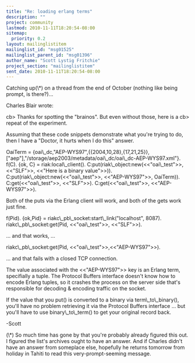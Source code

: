 ```yaml
---
title: "Re: loading erlang terms"
description: ""
project: community
lastmod: 2010-11-11T18:20:54-08:00
sitemap:
  priority: 0.2
layout: mailinglistitem
mailinglist_id: "msg01525"
mailinglist_parent_id: "msg01396"
author_name: "Scott Lystig Fritchie"
project_section: "mailinglistitem"
sent_date: 2010-11-11T18:20:54-08:00
---
```



Catching up(\\*) on a thread from the end of October (nothing like being
prompt, is there?)...

Charles Blair  wrote:

cb&gt; Thanks for spotting the "brainos". But even without those, here is a
cb&gt; repeat of the experiment.

Assuming that these code snippets demonstrate what you're trying to do,
then I have a "Doctor, it hurts when I do this" answer.

 OaiTerm = 
{oai\\_dc,"AEP-WYS97",{{2004,10,28},{17,21,25}},["aep"],"/storage/aep2003/metadata/oai\\_dc/oai\\_dc-AEP-WYS97.xml"}.
 f(C).
 {ok, C} = riak:local\\_client(). 
 C:put(riak\\_object:new(&lt;&lt;"oai\\_test"&gt;&gt;, &lt;&lt;"SLF"&gt;&gt;, &lt;&lt;"Here is a binary 
value"&gt;&gt;)).
 C:put(riak\\_object:new(&lt;&lt;"oai\\_test"&gt;&gt;, &lt;&lt;"AEP-WYS97"&gt;&gt;, OaiTerm)).
 C:get(&lt;&lt;"oai\\_test"&gt;&gt;, &lt;&lt;"SLF"&gt;&gt;). 
 C:get(&lt;&lt;"oai\\_test"&gt;&gt;, &lt;&lt;"AEP-WYS97"&gt;&gt;).

Both of the puts via the Erlang client will work, and both of the gets
work just fine.

 f(Pid).
 {ok,Pid} = riakc\\_pb\\_socket:start\\_link("localhost", 8087).
 riakc\\_pb\\_socket:get(Pid, &lt;&lt;"oai\\_test"&gt;&gt;, &lt;&lt;"SLF"&gt;&gt;).

... and that works, ...

 riakc\\_pb\\_socket:get(Pid, &lt;&lt;"oai\\_test"&gt;&gt;,&lt;&lt;"AEP-WYS97"&gt;&gt;).

... and that fails with a closed TCP connection.

The value associated with the &lt;&lt;"AEP-WYS97"&gt;&gt; key is an Erlang term,
specifially a tuple. The Protocol Buffers interface doesn't know how to
encode Erlang tuples, so it crashes the process on the server side
that's responsible for decoding & encoding traffic on the socket.

If the value that you put() is converted to a binary via
term\\_to\\_binary(), you'll have no problem retrieving it via the Protocol
Buffers interface ... but you'll have to use binary\\_to\\_term() to get
your original record back.

-Scott

(\\*) So much time has gone by that you're probably already figured this
out. I figured the list's archives ought to have an answer. And if
Charles didn't have an answer from someplace else, hopefully he returns
tomorrow from holiday in Tahiti to read this very-prompt-seeming
message.

